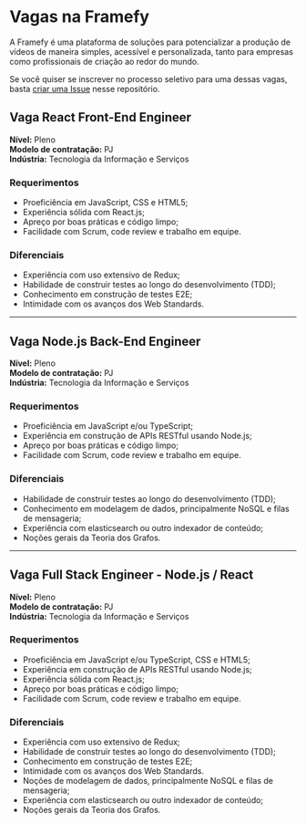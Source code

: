 # Vagas na Framefy

A Framefy é uma plataforma de soluções para potencializar a produção de vídeos de maneira simples, acessível e personalizada, tanto para empresas como profissionais de criação ao redor do mundo.

Se você quiser se inscrever no processo seletivo para uma dessas vagas, basta [criar uma Issue](https://github.com/framefy/vagas/issues/new) nesse repositório.

## Vaga React Front-End Engineer


**Nível:** Pleno<br>
**Modelo de contratação:** PJ<br>
**Indústria:** Tecnologia da Informação e Serviços<br>

### Requerimentos
* Proeficiência em JavaScript, CSS e HTML5;
* Experiência sólida com React.js;
* Apreço por boas práticas e código limpo;
* Facilidade com Scrum, code review e trabalho em equipe.

### Diferenciais
* Experiência com uso extensivo de Redux;
* Habilidade de construir testes ao longo do desenvolvimento (TDD);
* Conhecimento em construção de testes E2E;
* Intimidade com os avanços dos Web Standards.

---

## Vaga Node.js Back-End Engineer

**Nível:** Pleno<br>
**Modelo de contratação:** PJ<br>
**Indústria:** Tecnologia da Informação e Serviços<br>

### Requerimentos
* Proeficiência em JavaScript e/ou TypeScript;
* Experiência em construção de APIs RESTful usando Node.js;
* Apreço por boas práticas e código limpo;
* Facilidade com Scrum, code review e trabalho em equipe.

### Diferenciais
* Habilidade de construir testes ao longo do desenvolvimento (TDD);
* Conhecimento em modelagem de dados, principalmente NoSQL e filas de mensageria;
* Experiência com elasticsearch ou outro indexador de conteúdo;
* Noções gerais da Teoria dos Grafos.

---

## Vaga Full Stack Engineer - Node.js / React

**Nível:** Pleno<br>
**Modelo de contratação:** PJ<br>
**Indústria:** Tecnologia da Informação e Serviços<br>

### Requerimentos
* Proeficiência em JavaScript e/ou TypeScript, CSS e HTML5;
* Experiência em construção de APIs RESTful usando Node.js;
* Experiência sólida com React.js;
* Apreço por boas práticas e código limpo;
* Facilidade com Scrum, code review e trabalho em equipe.

### Diferenciais
* Experiência com uso extensivo de Redux;
* Habilidade de construir testes ao longo do desenvolvimento (TDD);
* Conhecimento em construção de testes E2E;
* Intimidade com os avanços dos Web Standards.
* Noções de modelagem de dados, principalmente NoSQL e filas de mensageria;
* Experiência com elasticsearch ou outro indexador de conteúdo;
* Noções gerais da Teoria dos Grafos.
